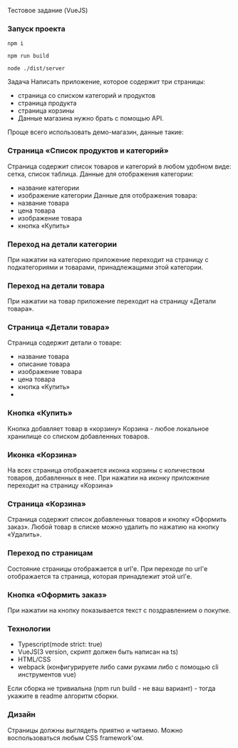 Тестовое задание (VueJS)

### Запуск проекта

`npm i `

`npm run build`

`node ./dist/server`

Задача
Написать приложение, которое содержит три страницы:

- страница со списком категорий и продуктов
- страница продукта
- страница корзины
- Данные магазина нужно брать с помощью API.

Проще всего использовать демо-магазин, данные такие:


### Страница «Список продуктов и категорий»
Страница содержит список товаров и категорий в любом удобном виде: сетка, список таблица. Данные для отображения категории:

- название категории
- изображение категории Данные для отображения товара:
- название товара
- цена товара
- изображение товара
- кнопка «Купить»

### Переход на детали категории
При нажатии на категорию приложение переходит на страницу с подкатегориями и товарами, принадлежащими этой категории.

### Переход на детали товара
При нажатии на товар приложение переходит на страницу «Детали товара».

### Страница «Детали товара»
Страница содержит детали о товаре:

- название товара
- описание товара
- изображение товара
- цена товара
- кнопка «Купить»
- 
### Кнопка «Купить»
Кнопка добавляет товар в «корзину» Корзина - любое локальное хранилище со списком добавленных товаров.

### Иконка «Корзина»
На всех страница отображается иконка корзины с количеством товаров, добавленных в нее. При нажатии на иконку приложение переходит на страницу «Корзина»

### Страница «Корзина»
Страница содержит список добавленных товаров и кнопку «Оформить заказ». Любой товар в списке можно удалить по нажатию на кнопку «Удалить».

### Переход по страницам
Состояние страницы отображается в url'е. При переходе по url'е отображается та страница, которая принадлежит этой url'е.

### Кнопка «Оформить заказ»
При нажатии на кнопку показывается текст с поздравлением о покупке.

### Технологии
- Typescript(mode strict: true)
- VueJS(3 version, скрипт должен быть написан на ts)
- HTML/CSS
- webpack (конфигурируете либо сами руками либо с помощью cli инструментов vue)

Если сборка не тривиальна (npm run build - не ваш вариант) - тогда укажите в readme алгоритм сборки.

### Дизайн
Страницы должны выглядеть приятно и читаемо. Можно воспользоваться любым CSS framework'ом.
